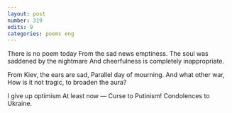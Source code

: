 ```yaml
---
layout: post
number: 319
edits: 9
categories: poems eng
---
```


There is no poem today
From the sad news emptiness. 
The soul was saddened by the nightmare 
And cheerfulness is completely inappropriate.

From Kiev, the ears are sad,
Parallel day of mourning. 
And what other war,
How is it not tragic, to broaden the aura?

I give up optimism
At least now —
Curse to Putinism!
Condolences to Ukraine.
